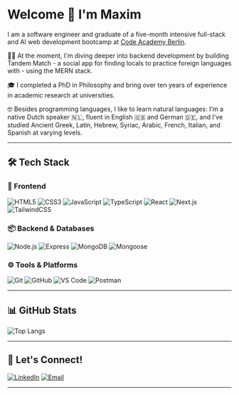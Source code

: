 #  Welcome 👋 I'm Maxim  

I am a software engineer and graduate of a five-month intensive full-stack and AI web development bootcamp at [Code Academy Berlin](https://www.codeacademyberlin.com/).

🧑‍💻 At the moment, I'm diving deeper into backend development by building Tandem Match - a social app for finding locals to practice foreign languages with - using the MERN stack. 

🎓 I completed a PhD in Philosophy and bring over ten years of experience in academic research at universities.

🤓 Besides programming languages, I like to learn natural languages: I'm a native Dutch speaker 🇳🇱, fluent in English 🇬🇧 and German 🇩🇪, and I’ve studied Ancient Greek, Latin, Hebrew, Syriac, Arabic, French, Italian, and Spanish at varying levels.

---

## 🛠 Tech Stack  

### 🧩 Frontend  
![HTML5](https://img.shields.io/badge/-HTML5-E34F26?style=flat&logo=html5&logoColor=white)
![CSS3](https://img.shields.io/badge/-CSS3-1572B6?style=flat&logo=css3&logoColor=white)
![JavaScript](https://img.shields.io/badge/-JavaScript-F7DF1E?style=flat&logo=javascript&logoColor=black)
![TypeScript](https://img.shields.io/badge/-TypeScript-3178C6?style=flat&logo=typescript&logoColor=white)
![React](https://img.shields.io/badge/-React-61DAFB?style=flat&logo=react&logoColor=black)
![Next.js](https://img.shields.io/badge/-Next.js-000000?style=flat&logo=next.js&logoColor=white)
![TailwindCSS](https://img.shields.io/badge/-Tailwind_CSS-38B2AC?style=flat&logo=tailwind-css&logoColor=white)

### 📦 Backend & Databases 

![Node.js](https://img.shields.io/badge/-Node.js-339933?style=flat&logo=node.js&logoColor=white)
![Express](https://img.shields.io/badge/-Express-000000?style=flat&logo=express&logoColor=white)
![MongoDB](https://img.shields.io/badge/-MongoDB-47A248?style=flat&logo=mongodb&logoColor=white)
![Mongoose](https://img.shields.io/badge/-Mongoose-880000?style=flat&logo=mongoose&logoColor=white)


### ⚙️ Tools & Platforms  
![Git](https://img.shields.io/badge/-Git-F05032?style=flat&logo=git&logoColor=white)
![GitHub](https://img.shields.io/badge/-GitHub-181717?style=flat&logo=github&logoColor=white)
![VS Code](https://img.shields.io/badge/-VS_Code-007ACC?style=flat&logo=visual-studio-code&logoColor=white)
![Postman](https://img.shields.io/badge/-Postman-FF6C37?style=flat&logo=postman&logoColor=white)

---

## 📊 GitHub Stats  

![Top Langs](https://github-readme-stats.vercel.app/api/top-langs/?username=M-RBR&theme=tokyonight&layout=compact)

---

## 🤝 Let's Connect!

[![LinkedIn](https://img.shields.io/badge/-LinkedIn-0077B5?style=flat&logo=linkedin&logoColor=white)](https://www.linkedin.com/in/maximrubenbenjamin/)
[![Email](https://img.shields.io/badge/-Email-D14836?style=flat&logo=gmail&logoColor=white)](mailto:roozenma@gmail.com)

---



